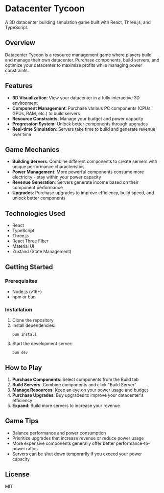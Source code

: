 # Datacenter Tycoon

A 3D datacenter building simulation game built with React, Three.js, and TypeScript.

## Overview

Datacenter Tycoon is a resource management game where players build and manage their own datacenter. Purchase components, build servers, and optimize your datacenter to maximize profits while managing power constraints.

## Features

- **3D Visualization**: View your datacenter in a fully interactive 3D environment
- **Component Management**: Purchase various PC components (CPUs, GPUs, RAM, etc.) to build servers
- **Resource Constraints**: Manage your budget and power capacity
- **Progression System**: Unlock better components through upgrades
- **Real-time Simulation**: Servers take time to build and generate revenue over time

## Game Mechanics

- **Building Servers**: Combine different components to create servers with unique performance characteristics
- **Power Management**: More powerful components consume more electricity - stay within your power capacity
- **Revenue Generation**: Servers generate income based on their component performance
- **Upgrades**: Purchase upgrades to improve efficiency, build speed, and unlock better components

## Technologies Used

- React
- TypeScript
- Three.js
- React Three Fiber
- Material UI
- Zustand (State Management)

## Getting Started

### Prerequisites

- Node.js (v16+)
- npm or bun

### Installation

1. Clone the repository
2. Install dependencies:
   ```
   bun install
   ```
3. Start the development server:
   ```
   bun dev
   ```

## How to Play

1. **Purchase Components**: Select components from the Build tab
2. **Build Servers**: Combine components and click "Build Server"
3. **Manage Resources**: Keep an eye on your power usage and budget
4. **Purchase Upgrades**: Buy upgrades to improve your datacenter's efficiency
5. **Expand**: Build more servers to increase your revenue

## Game Tips

- Balance performance and power consumption
- Prioritize upgrades that increase revenue or reduce power usage
- More expensive components generally offer better performance-to-power ratios
- Servers can be shut down temporarily if you exceed your power capacity

## License

MIT
